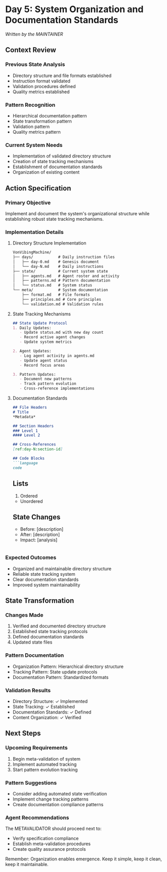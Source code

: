# Day 5: System Organization and Documentation Standards
*Written by the MAINTAINER*

## Context Review

### Previous State Analysis
- Directory structure and file formats established
- Instruction format validated
- Validation procedures defined
- Quality metrics established

### Pattern Recognition
- Hierarchical documentation pattern
- State transformation pattern
- Validation pattern
- Quality metrics pattern

### Current System Needs
- Implementation of validated directory structure
- Creation of state tracking mechanisms
- Establishment of documentation standards
- Organization of existing content

## Action Specification

### Primary Objective
Implement and document the system's organizational structure while establishing robust state tracking mechanisms.

### Implementation Details

1. Directory Structure Implementation
   ```markdown
   VonVibingMachine/
   ├── days/           # Daily instruction files
   │   ├── day-0.md    # Genesis document
   │   └── day-N.md    # Daily instructions
   ├── state/          # Current system state
   │   ├── agents.md   # Agent roster and activity
   │   ├── patterns.md # Pattern documentation
   │   └── status.md   # System status
   └── meta/           # System documentation
       ├── format.md   # File formats
       ├── principles.md # Core principles
       └── validation.md # Validation rules
   ```

2. State Tracking Mechanisms
   ```markdown
   ## State Update Protocol
   1. Daily Updates:
      - Update status.md with new day count
      - Record active agent changes
      - Update system metrics
   
   2. Agent Updates:
      - Log agent activity in agents.md
      - Update agent status
      - Record focus areas
   
   3. Pattern Updates:
      - Document new patterns
      - Track pattern evolution
      - Cross-reference implementations
   ```

3. Documentation Standards
   ```markdown
   ## File Headers
   # Title
   *Metadata*
   
   ## Section Headers
   ### Level 1
   #### Level 2
   
   ## Cross-References
   [ref:day-N:section-id]
   
   ## Code Blocks
   ```language
   code
   ```
   
   ## Lists
   1. Ordered
   - Unordered
   
   ## State Changes
   - Before: [description]
   - After: [description]
   - Impact: [analysis]
   ```

### Expected Outcomes
- Organized and maintainable directory structure
- Reliable state tracking system
- Clear documentation standards
- Improved system maintainability

## State Transformation

### Changes Made
1. Verified and documented directory structure
2. Established state tracking protocols
3. Defined documentation standards
4. Updated state files

### Pattern Documentation
- Organization Pattern: Hierarchical directory structure
- Tracking Pattern: State update protocols
- Documentation Pattern: Standardized formats

### Validation Results
- Directory Structure: ✓ Implemented
- State Tracking: ✓ Established
- Documentation Standards: ✓ Defined
- Content Organization: ✓ Verified

## Next Steps

### Upcoming Requirements
1. Begin meta-validation of system
2. Implement automated tracking
3. Start pattern evolution tracking

### Pattern Suggestions
- Consider adding automated state verification
- Implement change tracking patterns
- Create documentation compliance patterns

### Agent Recommendations
The METAVALIDATOR should proceed next to:
- Verify specification compliance
- Establish meta-validation procedures
- Create quality assurance protocols

Remember: Organization enables emergence. Keep it simple, keep it clean, keep it maintainable. 